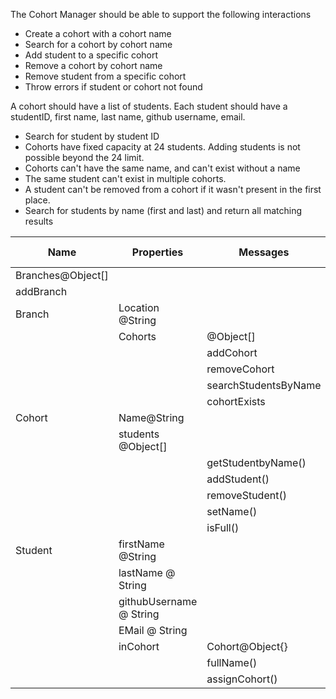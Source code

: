 The Cohort Manager should be able to support the following interactions

- Create a cohort with a cohort name
- Search for a cohort by cohort name
- Add student to a specific cohort
- Remove a cohort by cohort name
- Remove student from a specific cohort
- Throw errors if student or cohort not found

A cohort should have a list of students. Each student should have a studentID, first name, last name, github username, email.

- Search for student by student ID
- Cohorts have fixed capacity at 24 students. Adding students is not possible beyond the 24 limit.
- Cohorts can't have the same name, and can't exist without a name
- The same student can't exist in multiple cohorts.
- A student can't be removed from a cohort if it wasn't present in the first place.
- Search for students by name (first and last) and return all matching results

| Name | Properties | Messages | Input | Output | Tests ❌ ✅ |
| - | - | - | - | - | -  |
| Branches@Object[] | | | | | ✅ 
| addBranch | | | location@String | @Object[]Branches | ✅
| Branch | Location @String
| | Cohorts | @Object[] | | | ✅
| | | addCohort | @Object{} | @Object{} | ✅
| | | removeCohort | @Object{} | @Object{} | ✅
| | | searchStudentsByName | @String | @Object[] | ❌
| | | cohortExists | @Object{} | @boolean | ✅
| Cohort | Name@String 
| | students @Object[] | | | | ❌
| | | getStudentbyName() | fullName()@String | @Object{} | ❌
| | | addStudent() | @Object{} | @Object{} | ❌
| | | removeStudent() | @Object{} | @Object{} | ❌
| | | setName() | cohortName@String | @Object{} | ❌
| | | isFull() | | @Boolean | ❌
| Student | firstName @String | | | | ❌
| | lastName @ String | | | | ❌
| | githubUsername @ String | | | | ❌
| | EMail @ String | | | | ❌
| | inCohort | Cohort@Object{} | | | ❌
| | | fullName() | – | @String | ❌
| | | assignCohort() | Cohort@Object{} | Student@Object{} | ❌
